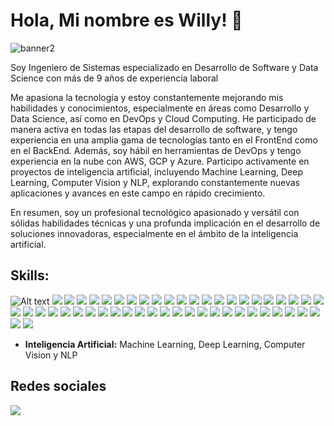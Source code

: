 # Hola, Mi nombre es Willy! 👋

![banner2](https://github.com/nelsonstos/nelsonstos/assets/10160467/1b662a3b-0904-4e88-90f1-8602bb8b763b)



Soy Ingeniero de Sistemas especializado en Desarrollo de Software y Data Science con más de 9 años de experiencia laboral

Me apasiona la tecnología y estoy constantemente mejorando mis habilidades y conocimientos, especialmente en áreas como Desarrollo y Data Science, así como en DevOps y Cloud Computing. 
He participado de manera activa en todas las etapas del desarrollo de software, y tengo experiencia en una amplia gama de tecnologías tanto en el FrontEnd como en el BackEnd. Además, soy hábil en herramientas de DevOps y tengo experiencia en la nube con AWS, GCP y Azure. 
Participo activamente en proyectos de inteligencia artificial, incluyendo Machine Learning, Deep Learning, Computer Vision y NLP, explorando constantemente nuevas aplicaciones y avances en este campo en rápido crecimiento. 

En resumen, soy un profesional tecnológico apasionado y versátil con sólidas habilidades técnicas y una profunda implicación en el desarrollo de soluciones innovadoras, especialmente en el ámbito de la inteligencia artificial.

## Skills:
![Alt text](https://img.shields.io/badge/Spring_Boot-F2F4F9?style=for-the-badge&logo=spring-boot)
<img src='https://img.shields.io/badge/Node%20js-339933?style=for-the-badge&logo=nodedotjs&logoColor=white'/>
<img src='https://img.shields.io/badge/Go-00ADD8?style=for-the-badge&logo=go&logoColor=white'/>
<img src='https://img.shields.io/badge/Python-FFD43B?style=for-the-badge&logo=python&logoColor=blue'/>
<img src='https://img.shields.io/badge/PHP-777BB4?style=for-the-badge&logo=php&logoColor=white'/>
<img src='https://img.shields.io/badge/JavaScript-323330?style=for-the-badge&logo=javascript&logoColor=F7DF1E'/>
<img src='https://img.shields.io/badge/TypeScript-007ACC?style=for-the-badge&logo=typescript&logoColor=white'/>
<img src='https://img.shields.io/badge/R-276DC3?style=for-the-badge&logo=r&logoColor=white'/>
<img src='https://img.shields.io/badge/Apache_Kafka-231F20?style=for-the-badge&logo=apache-kafka&logoColor=white'/>
<img src='https://img.shields.io/badge/apache_maven-C71A36?style=for-the-badge&logo=apachemaven&logoColor=white'/>
<img src='https://img.shields.io/badge/gradle-02303A?style=for-the-badge&logo=gradle&logoColor=white'/>
<img src='https://img.shields.io/badge/Angular-DD0031?style=for-the-badge&logo=angular&logoColor=white'/>
<img src='https://img.shields.io/badge/React-20232A?style=for-the-badge&logo=react&logoColor=61DAFB'/>
<img src='https://img.shields.io/badge/next%20js-000000?style=for-the-badge&logo=nextdotjs&logoColor=white'/>
<img src='https://img.shields.io/badge/Express%20js-000000?style=for-the-badge&logo=express&logoColor=white'/>
<img src='https://img.shields.io/badge/NativeScript-3655FF?style=for-the-badge&logo=NativeScript&logoColor=black'/>
<img src='https://img.shields.io/badge/React_Native-20232A?style=for-the-badge&logo=react&logoColor=61DAFB'/>
<img src='https://img.shields.io/badge/Codeigniter-EF4223?style=for-the-badge&logo=codeigniter&logoColor=white'/>
<img src='https://img.shields.io/badge/Composer-885630?style=for-the-badge&logo=Composer&logoColor=white'/>
<img src='https://img.shields.io/badge/Laravel-FF2D20?style=for-the-badge&logo=laravel&logoColor=white'/>
<img src='https://img.shields.io/badge/fastapi-109989?style=for-the-badge&logo=FASTAPI&logoColor=white'/>
<img src='https://img.shields.io/badge/Flask-000000?style=for-the-badge&logo=flask&logoColor=white'/>
<img src='https://img.shields.io/badge/CSS3-1572B6?style=for-the-badge&logo=css3&logoColor=white'/>
<img src='https://img.shields.io/badge/Bootstrap-563D7C?style=for-the-badge&logo=bootstrap&logoColor=white'/>
<img src='https://img.shields.io/badge/HTML5-E34F26?style=for-the-badge&logo=html5&logoColor=white'/>
<img src='https://img.shields.io/badge/json-5E5C5C?style=for-the-badge&logo=json&logoColor=white'/>
<img src='https://img.shields.io/badge/Keras-D00000?style=for-the-badge&logo=Keras&logoColor=white'/>
<img src='https://img.shields.io/badge/TensorFlow-FF6F00?style=for-the-badge&logo=tensorflow&logoColor=white'/>
<img src='https://img.shields.io/badge/PyTorch-EE4C2C?style=for-the-badge&logo=pytorch&logoColor=white'/>
<img src='https://img.shields.io/badge/Numpy-777BB4?style=for-the-badge&logo=numpy&logoColor=white'/>
<img src='https://img.shields.io/badge/Pandas-2C2D72?style=for-the-badge&logo=pandas&logoColor=white'/>
<img src='https://img.shields.io/badge/ChatGPT-74aa9c?style=for-the-badge&logo=openai&logoColor=white'/>
<img src='https://img.shields.io/badge/Docker-2CA5E0?style=for-the-badge&logo=docker&logoColor=white'/>
<img src='https://img.shields.io/badge/kubernetes-326ce5.svg?&style=for-the-badge&logo=kubernetes&logoColor=white'/>
<img src='https://img.shields.io/badge/Jenkins-D24939?style=for-the-badge&logo=Jenkins&logoColor=white'/>
<img src='https://img.shields.io/badge/MariaDB-003545?style=for-the-badge&logo=mariadb&logoColor=white'/>
<img src='https://img.shields.io/badge/MySQL-005C84?style=for-the-badge&logo=mysql&logoColor=white'/>
<img src='https://img.shields.io/badge/Oracle-F80000?style=for-the-badge&logo=Oracle&logoColor=white'/>
<img src='https://img.shields.io/badge/PostgreSQL-316192?style=for-the-badge&logo=postgresql&logoColor=white'/>
<img src='https://img.shields.io/badge/MongoDB-4EA94B?style=for-the-badge&logo=mongodb&logoColor=white'/>
<img src='https://img.shields.io/badge/redis-%23DD0031.svg?&style=for-the-badge&logo=redis&logoColor=white'/>
<img src='https://img.shields.io/badge/Sqlite-003B57?style=for-the-badge&logo=sqlite&logoColor=white'/>
<img src='https://img.shields.io/badge/Linux-FCC624?style=for-the-badge&logo=linux&logoColor=black'/>
<img src='https://img.shields.io/badge/Red%20Hat-EE0000?style=for-the-badge&logo=redhat&logoColor=white'/>
<img src='https://img.shields.io/badge/Cent%20OS-262577?style=for-the-badge&logo=CentOS&logoColor=white'/>
<img src='https://img.shields.io/badge/Vagrant-1868F2?style=for-the-badge&logo=Vagrant&logoColor=white'/>
<img src='https://img.shields.io/badge/VirtualBox-21416b?style=for-the-badge&logo=VirtualBox&logoColor=white'/>
<img src='https://img.shields.io/badge/VMware-231f20?style=for-the-badge&logo=VMware&logoColor=white'/>
<img src='https://img.shields.io/badge/Argo%20CD-1e0b3e?style=for-the-badge&logo=argo&logoColor=#d16044'/>
<img src='https://img.shields.io/badge/Amazon_AWS-FF9900?style=for-the-badge&logo=amazonaws&logoColor=white'/>

- **Inteligencia Artificial:** Machine Learning, Deep Learning, Computer Vision y NLP
## Redes sociales
<a href='https://www.linkedin.com/in/wsantosg/'>
 <img src='https://img.shields.io/badge/LinkedIn-0077B5?style=for-the-badge&logo=linkedin&logoColor=white'/>
</a>






<!--
**nelsonstos/nelsonstos** is a ✨ _special_ ✨ repository because its `README.md` (this file) appears on your GitHub profile.

Here are some ideas to get you started:

- 🔭 I’m currently working on ...
- 🌱 I’m currently learning ...
- 👯 I’m looking to collaborate on ...
- 🤔 I’m looking for help with ...
- 💬 Ask me about ...
- 📫 How to reach me: ...
- 😄 Pronouns: ...
- ⚡ Fun fact: ...
-->
